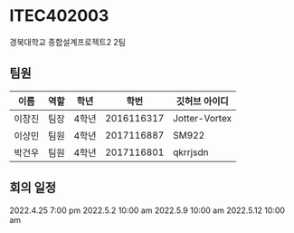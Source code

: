 # ITEC402003
경북대학교 종합설계프로젝트2 2팀

## 팀원
| 이름 | 역할 | 학년 | 학번 | 깃허브 아이디 |
| ------ | ------ | ------ | ------ | ------ |
| 이창진 | 팀장 | 4학년 | 2016116317 | Jotter-Vortex |
| 이상민 | 팀원 | 4학년 | 2017116887 | SM922 |
| 박건우 | 팀원 | 4학년 | 2017116801 | qkrrjsdn |


## 회의 일정
2022.4.25 7:00 pm
2022.5.2 10:00 am
2022.5.9 10:00 am
2022.5.12 10:00 am
